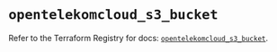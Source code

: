 # `opentelekomcloud_s3_bucket`

Refer to the Terraform Registry for docs: [`opentelekomcloud_s3_bucket`](https://registry.terraform.io/providers/opentelekomcloud/opentelekomcloud/1.36.47/docs/resources/s3_bucket).
